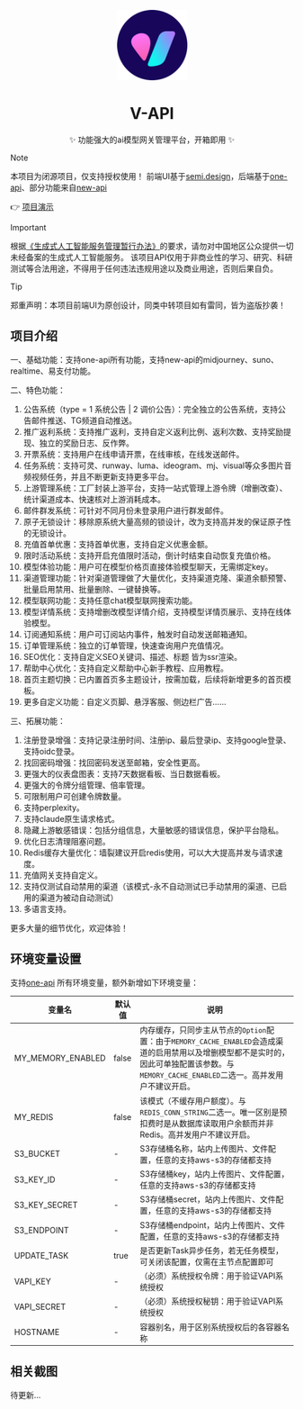 <p align="center">
  <a href="https://github.com/popjane/v-api"><img src="./images/logo.svg" width="125" height="125" alt="v-api"></a>
</p>

<div align="center">

# V-API

✨ 功能强大的ai模型网关管理平台，开箱即用 ✨

</div>

> [!NOTE]
> 本项目为闭源项目，仅支持授权使用！
> 前端UI基于[semi.design](https://semi.design/zh-CN/start/introduction)，后端基于[one-api](https://github.com/songquanpeng/one-api)、部分功能来自[new-api](https://github.com/Calcium-Ion/new-api)
>
> 👉 [项目演示](https://api.v3.cm/)

> [!IMPORTANT]
> 根据[《生成式人工智能服务管理暂行办法》](http://www.cac.gov.cn/2023-07/13/c_1690898327029107.htm)的要求，请勿对中国地区公众提供一切未经备案的生成式人工智能服务。
> 该项目API仅用于非商业性的学习、研究、科研测试等合法用途，不得用于任何违法违规用途以及商业用途，否则后果自负。

> [!TIP]
> 郑重声明：本项目前端UI为原创设计，同类中转项目如有雷同，皆为盗版抄袭！

## 项目介绍

一、基础功能：支持one-api所有功能，支持new-api的midjourney、suno、realtime、易支付功能。

二、特色功能：

1. 公告系统（type = 1 系统公告 | 2 调价公告）：完全独立的公告系统，支持公告邮件推送、TG频道自动推送。
2. 推广返利系统：支持推广返利，支持自定义返利比例、返利次数、支持奖励提现、独立的奖励日志、反作弊。
3. 开票系统：支持用户在线申请开票，在线审核，在线发送邮件。
4. 任务系统：支持可灵、runway、luma、ideogram、mj、visual等众多图片音频视频任务，并且不断更新支持更多平台。
5. 上游管理系统：工厂封装上游平台，支持一站式管理上游令牌（增删改查）、统计渠道成本、快速核对上游消耗成本。
6. 邮件群发系统：可针对不同月份未登录用户进行群发邮件。
7. 原子无锁设计：移除原系统大量高频的锁设计，改为支持高并发的保证原子性的无锁设计。
8. 充值首单优惠：支持首单优惠，支持自定义优惠金额。
9. 限时活动系统：支持开启充值限时活动，倒计时结束自动恢复充值价格。
10. 模型体验功能：用户可在模型价格页直接体验模型聊天，无需绑定key。
11. 渠道管理功能：针对渠道管理做了大量优化，支持渠道克隆、渠道余额预警、批量启用禁用、批量删除、一键替换等。
12. 模型联网功能：支持任意chat模型联网搜索功能。
13. 模型详情系统：支持增删改模型详情介绍，支持模型详情页展示、支持在线体验模型。
14. 订阅通知系统：用户可订阅站内事件，触发时自动发送邮箱通知。
15. 订单管理系统：独立的订单管理，快速查询用户充值情况。
16. SEO优化：支持自定义SEO关键词、描述、标题 皆为ssr渲染。
17. 帮助中心优化：支持自定义帮助中心新手教程、应用教程。
18. 首页主题切换：已内置首页多主题设计，按需加载，后续将新增更多的首页模板。
19. 更多自定义功能：自定义页脚、悬浮客服、侧边栏广告……

三、拓展功能：

1. 注册登录增强：支持记录注册时间、注册ip、最后登录ip、支持google登录、支持oidc登录。
2. 找回密码增强：找回密码发送至邮箱，安全性更高。
3. 更强大的仪表盘图表：支持7天数据看板、当日数据看板。
4. 更强大的令牌分组管理、倍率管理。
5. 可限制用户可创建令牌数量。
6. 支持perplexity。
7. 支持claude原生请求格式。
8. 隐藏上游敏感错误：包括分组信息，大量敏感的错误信息，保护平台隐私。
9. 优化日志清理阻塞问题。
10. Redis缓存大量优化：墙裂建议开启redis使用，可以大大提高并发与请求速度。
11. 充值网关支持自定义。
12. 支持仅测试自动禁用的渠道（该模式-永不自动测试已手动禁用的渠道、已启用的渠道为被动自动测试）
13. 多语言支持。

更多大量的细节优化，欢迎体验！

## 环境变量设置

支持[one-api](https://github.com/songquanpeng/one-api?tab=readme-ov-file#%E7%8E%AF%E5%A2%83%E5%8F%98%E9%87%8F) 所有环境变量，额外新增如下环境变量：

| 变量名 | 默认值 | 说明 |
| --- | --- | --- |
|MY_MEMORY_ENABLED|false|内存缓存，只同步主从节点的`Option`配置：由于`MEMORY_CACHE_ENABLED`会造成渠道的启用禁用以及增删模型都不是实时的，因此可单独配置该参数。与`MEMORY_CACHE_ENABLED`二选一。高并发用户不建议开启。|
|MY_REDIS|false|该模式（不缓存用户额度）。与`REDIS_CONN_STRING`二选一。唯一区别是预扣费时是从数据库读取用户余额而并非Redis。高并发用户不建议开启。|
|S3_BUCKET|-|S3存储桶名称，站内上传图片、文件配置，任意的支持aws-s3的存储都支持|
|S3_KEY_ID|-|S3存储桶key，站内上传图片、文件配置，任意的支持aws-s3的存储都支持|
|S3_KEY_SECRET|-|S3存储桶secret，站内上传图片、文件配置，任意的支持aws-s3的存储都支持|
|S3_ENDPOINT|-|S3存储桶endpoint，站内上传图片、文件配置，任意的支持aws-s3的存储都支持|
|UPDATE_TASK|true|是否更新Task异步任务，若无任务模型，可关闭该配置，仅需在主节点配置即可|
|VAPI_KEY|-|（必须）系统授权令牌：用于验证VAPI系统授权|
|VAPI_SECRET|-|（必须）系统授权秘钥：用于验证VAPI系统授权|
|HOSTNAME|-|容器别名，用于区别系统授权后的各容器名称|

## 相关截图

待更新...
